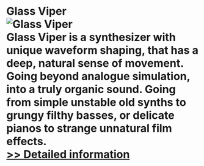 # Glass Viper<br />![Glass Viper](https://mycommerce.akamaized.net/api/pimages/P300172804/BIG/300172804.JPG)<br />Glass Viper is a synthesizer with unique waveform shaping, that has a deep, natural sense of movement. Going beyond analogue simulation, into a truly organic sound. Going from simple unstable old synths to grungy filthy basses, or delicate pianos to strange unnatural film effects.<br />[>> Detailed information](https://secure.shareit.com/shareit/product.html?productid=300172804&affiliateid=200057808)